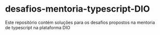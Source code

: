 # desafios-mentoria-typescript-DIO
Este repositório contém soluções para os desafios propostos na mentoria de typescript na plataforma DIO
